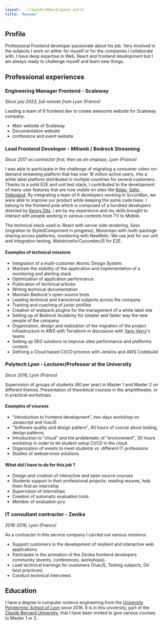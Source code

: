 ```yaml
---
layout: ../layouts/AboutLayout.astro
title: "Resume"
---
```


Profile
-------

Professional Frontend developer passionate about his job. Very involved in the subjects I work on either for myself or for the companies I collaborate with. I have deep expertise in Web, React and frontend development but I am always ready to challenge myself and learn new things.

Professional experiences
------------------------

### Engineering Manager Frontend - Scaleway

_Since july 2023, full-remote from Lyon (France)_

Leading a team of 6 frontend dev to create awesome website for Scaleway company.

* Main website of Scaleway
* Documentation website
* conference and event website


### Lead Frontend Developer - M6web / Bedrock Streaming

_Since 2017 as contractor first, then as an employe, Lyon (France)_

I was able to participate in the challenge of migrating a consumer video-on-demand streaming platform that has over 16 million active users, into a white label platform distributed in multiple countries for several customers. 
Thanks to a solid E2E and unit test stack, I contributed to the development of many user features that are now visible on sites like [6play](https://6play.fr), [Salto](https://salto.fr) , [Videoland](https://videoland.com). 
By integrating a team of 6 developers working in ScrumBan, we were able to improve our product while keeping the same code base. I belong to the frontend pole which is composed of a hundred developers directed by  [Kenny Dits](https://twitter.com/kenny_dee). 
I am by my experience and my skills brought to interact with people working in various contexts from TV to Mobile.

The technical stack used is: React with server side rendering, Sass (migration to StyledComponent in progress), Monorepo with multi-package sharing across platforms, monitoring with NewRelic. We use jest for our unit and integration testing, WebdriverIo/CucumberJS for E2E.

#### Examples of technical missions

*   Integration of a multi-customer Atomic Design System.
*   Maintain the stability of the application and implementation of a monitoring and alerting stack
*   Optimization of application performance
*   Publication of technical articles
*   Writing technical documentation
*   Maintain Bedrock's open-source tools
*   Leading technical and transversal subjects across the company
*   Training and coaching of junior profiles
*   Creation of webpack plugins for the management of a white label site
*   Setting up of _Bedrock Academy_ for simpler and faster way the new people of the company
*   Organization, design and realization of the migration of the project infrastructure in AWS with Terraform in discussion with  [Yann Verry](https://twitter.com/yverry)'s teams
*   Setting up SEO solutions to improve sites performance and platforms content.
*   Defining a Cloud based CI/CD process with Jenkins and AWS Codebuild

### Polytech Lyon - Lecturer/Professor at the University

_Since 2016, Lyon (France)_

Supervision of groups of students (80 per year) in Master 1 and Master 2 on different themes. Presentation of theoretical courses in the amphitheater, or in practical workshops.

#### Examples of courses

*   "Introduction to frontend development", two days workshop on Javascript and VueJS
*   "Software quality and design pattern", 40 hours of course about testing, design patterns
*   Introduction to "cloud" and the problematic of "environment", 30 hours workshop in order to let student setup CI/CD in the cloud
*   Organization of events to meet students vs. different IT professions
*   Studies of webservices solutions

#### What did I have to do for this job ?

*   Design and creation of interactive and open source courses
*   Students support in their professional projects: reading resume, help them find an internship
*   Supervision of internships
*   Creation of automatic evaluation tools
*   Member of evaluation jury

### IT consultant contractor - Zenika

_2016-2019, Lyon (France)_

As a contractor in this service company I carried out various missions:

*   Support customers in the development of resilient and interactive web applications.
*   Participate in the animation of the Zenika frontend developers community (events, conferences, workshops).
*   Lead technical trainings for customers (VueJS, Testing subjects, Git best practices)
*   Conduct technical interviews

Education
---------

I have a degree in computer science engineering from the  [University Polytechnic School of Lyon](https://polytech.univ-lyon1.fr/) since 2016. It is in this university, part of the [Claude Bernard University](https://www.univ-lyon1.fr/), that I have been invited to give various courses to Master 1 or 2.